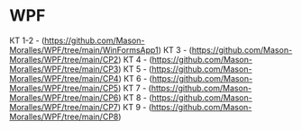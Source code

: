 # WPF
КТ 1-2 - (https://github.com/Mason-Moralles/WPF/tree/main/WinFormsApp1)
КТ 3 - (https://github.com/Mason-Moralles/WPF/tree/main/CP2)
КТ 4 - (https://github.com/Mason-Moralles/WPF/tree/main/CP3)
КТ 5 - (https://github.com/Mason-Moralles/WPF/tree/main/CP4)
КТ 6 - (https://github.com/Mason-Moralles/WPF/tree/main/CP5)
КТ 7 - (https://github.com/Mason-Moralles/WPF/tree/main/CP6)
КТ 8 - (https://github.com/Mason-Moralles/WPF/tree/main/CP7)
КТ 9 - (https://github.com/Mason-Moralles/WPF/tree/main/CP8)
